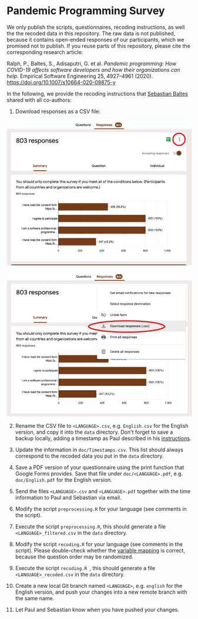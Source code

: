 # Pandemic Programming Survey

We only publish the scripts, questionnaires, recoding instructions, as well the the recoded data in this repository.
The raw data is not published, because it contains open-ended responses of our participants, which we promised not to publish.
If you reuse parts of this repository, please cite the corresponding research article:

Ralph, P., Baltes, S., Adisaputri, G. et al. *Pandemic programming: How COVID-19 affects software developers and how their organizations can help*. Empirical Software Engineering 25, 4927–4961 (2020). https://doi.org/10.1007/s10664-020-09875-y

In the following, we provide the recoding instructions that [Sebastian Baltes](https://empirical-software.engineering) shared with all co-authors:

1) Download responses as a CSV file:

![Open menu](doc/1_open-menu.png)

![Download responses](doc/2_download-responses.png)

2) Rename the CSV file to `<LANGUAGE>.csv`, e.g. `English.csv` for the English version, and copy it into the `data` directory. Don't forget to save a backup locally, adding a timestamp as Paul described in his [instructions](doc/Data%20Cleaning%20Instructions.docx).

3) Update the information in `doc/Timestamps.csv`. This list should always correspond to the recoded data you put in the `data` directory.

4) Save a PDF version of your questionnaire using the print function that Google Forms provides. Save that file under `doc/<LANGUAGE>.pdf`, e.g. `doc/English.pdf` for the English version.

4) Send the files `<LANGUAGE>.csv` and `<LANGUAGE>.pdf` together with the time information to Paul and Sebastian via email.

5) Modify the script `preprocessing.R` for your language (see comments in the script).

6) Execute the script `preprocessing.R`, this should generate a file `<LANGUAGE>_filtered.csv` in the `data` directory.

7) Modify the script `recoding.R` for your language (see comments in the script). Please double-check whether the [variable mapping](doc/Variable%20Mapping.csv) is correct, because the question order may be randomized.

8) Execute the script `recoding.R `, this should generate a file `<LANGUAGE>_recoded.csv` in the `data` directory.

9) Create a new local Git branch named `<LANGUAGE>`, e.g. `english` for the English version, and push your changes into a new remote branch with the same name.

10) Let Paul and Sebastian know when you have pushed your changes.
